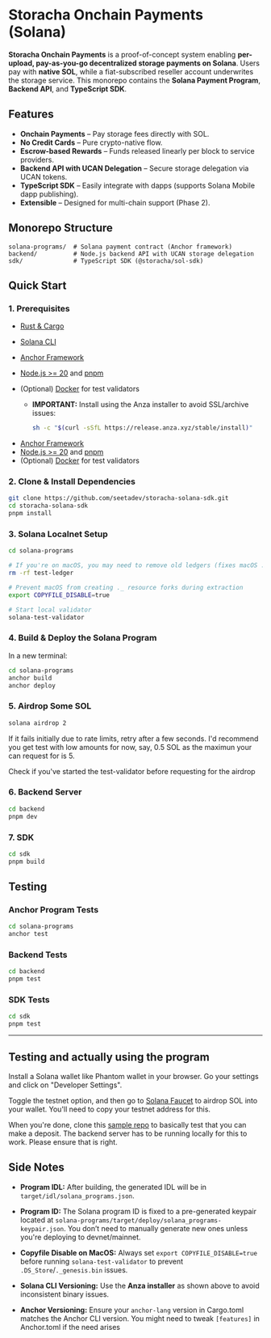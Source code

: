 # Storacha Onchain Payments (Solana)

**Storacha Onchain Payments** is a proof-of-concept system enabling **per-upload, pay-as-you-go decentralized storage payments on Solana**.
Users pay with **native SOL**, while a fiat-subscribed reseller account underwrites the storage service.
This monorepo contains the **Solana Payment Program**, **Backend API**, and **TypeScript SDK**.

## Features

* **Onchain Payments** – Pay storage fees directly with SOL.
* **No Credit Cards** – Pure crypto-native flow.
* **Escrow-based Rewards** – Funds released linearly per block to service providers.
* **Backend API with UCAN Delegation** – Secure storage delegation via UCAN tokens.
* **TypeScript SDK** – Easily integrate with dapps (supports Solana Mobile dapp publishing).
* **Extensible** – Designed for multi-chain support (Phase 2).

## Monorepo Structure

```
solana-programs/  # Solana payment contract (Anchor framework)
backend/          # Node.js backend API with UCAN storage delegation
sdk/              # TypeScript SDK (@storacha/sol-sdk)
```

## Quick Start

### **1. Prerequisites**

- [Rust & Cargo](https://www.rust-lang.org/tools/install)
- [Solana CLI](https://solana.com/docs/intro/installation)
- [Anchor Framework](https://www.anchor-lang.com/docs/installation)
- [Node.js >= 20](https://nodejs.org/en/) and [pnpm](https://pnpm.io/installation)
- (Optional) [Docker](https://www.docker.com/) for test validators

  * **IMPORTANT:** Install using the Anza installer to avoid SSL/archive issues:

    ```bash
    sh -c "$(curl -sSfL https://release.anza.xyz/stable/install)"
    ```
* [Anchor Framework](https://www.anchor-lang.com/docs/installation)
* [Node.js >= 20](https://nodejs.org/en/) and [pnpm](https://pnpm.io/installation)
* (Optional) [Docker](https://www.docker.com/) for test validators

### **2. Clone & Install Dependencies**

```bash
git clone https://github.com/seetadev/storacha-solana-sdk.git
cd storacha-solana-sdk
pnpm install
```

### **3. Solana Localnet Setup**

```bash
cd solana-programs

# If you're on macOS, you may need to remove old ledgers (fixes macOS ._genesis.bin errors)
rm -rf test-ledger

# Prevent macOS from creating ._ resource forks during extraction
export COPYFILE_DISABLE=true

# Start local validator
solana-test-validator
```

### **4. Build & Deploy the Solana Program**

In a new terminal:

```bash
cd solana-programs
anchor build
anchor deploy
```

### **5. Airdrop Some SOL**

```bash
solana airdrop 2
```

If it fails initially due to rate limits, retry after a few seconds. I'd recommend you get test with low amounts for now, say, 0.5 SOL as the maximun your can request for is 5.

Check if you've started the test-validator before requesting for the airdrop

### **6. Backend Server**

```bash
cd backend
pnpm dev
```

### **7. SDK**

```bash
cd sdk
pnpm build
```

## Testing

### **Anchor Program Tests**

```bash
cd solana-programs
anchor test
```

### **Backend Tests**

```bash
cd backend
pnpm test
```

### **SDK Tests**

```bash
cd sdk
pnpm test
```

---

## Testing and actually using the program

Install a Solana wallet like Phantom wallet in your browser. Go your settings and click on "Developer Settings".

Toggle the testnet option, and then go to [Solana Faucet](https://faucet.solana.com/) to airdrop SOL into your wallet. You'll need to copy your testnet address for this.

When you're done, clone this [sample repo](https://github.com/kaf-lamed-beyt/sto-sol) to basically test that you can make a deposit. The backend server has to be running locally for this to work. Please ensure that is right.

## Side Notes

* **Program IDL:**
  After building, the generated IDL will be in `target/idl/solana_programs.json`.

* **Program ID:**
  The Solana program ID is fixed to a pre-generated keypair located at `solana-programs/target/deploy/solana_programs-keypair.json`.
  You don’t need to manually generate new ones unless you're deploying to devnet/mainnet.

* **Copyfile Disable on MacOS:**
  Always set `export COPYFILE_DISABLE=true` before running `solana-test-validator` to prevent `.DS_Store`/`._genesis.bin` issues.

* **Solana CLI Versioning:**
  Use the **Anza installer** as shown above to avoid inconsistent binary issues.

* **Anchor Versioning:**
  Ensure your `anchor-lang` version in Cargo.toml matches the Anchor CLI version.
  You might need to tweak `[features]` in Anchor.toml if the need arises
